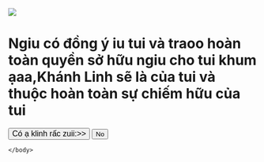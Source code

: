 
<html lang="en">
    <head>
        <meta charSet="utf-8"/>
        <meta name="viewport" content="width=device-width, initial-scale=1"/>
        <link rel="preload" href="/_next/static/media/c9a5bc6a7c948fb0-s.p.woff2" as="font" crossorigin="" type="font/woff2"/>
        <link rel="preload" as="image" href="https://gifdb.com/images/high/cute-love-bear-roses-ou7zho5oosxnpo6k.gif"/>
        <link rel="stylesheet" href="/_next/static/css/554796c3191cdae8.css" crossorigin="" data-precedence="next"/>
        <link rel="preload" as="script" fetchPriority="low" href="/_next/static/chunks/webpack-7086a7543d1dc029.js" crossorigin=""/>
        <script src="/_next/static/chunks/fd9d1056-534a3af521b04580.js" async="" crossorigin=""></script>
        <script src="/_next/static/chunks/69-5788959f6f1d2963.js" async="" crossorigin=""></script>
        <script src="/_next/static/chunks/main-app-f5c8d25c8479457f.js" async="" crossorigin=""></script>
        <script src="/_next/static/chunks/app/page-a53c2c10bc9b282e.js" async=""></script>
        <title>Gửi klinh:>></title>
        <meta name="description" content="Gửi klinh"/>
        <meta name="next-size-adjust"/>
        <script src="/_next/static/chunks/polyfills-c67a75d1b6f99dc8.js" crossorigin="" noModule=""></script>
        <link rel="stylesheet" href="valen.css">
        <script src="page-a53c2c10bc9b282e.js"></script>
        <script src="./69-5788959f6f1d2963.js"></script>
        <script src="./fd9d1056-534a3af521b04580.js"></script>
        <script src="./main-app-f5c8d25c8479457f.js"></script>
        <script src="./webpack-7086a7543d1dc029.js"></script>
    </head>
    <body class="__className_e66fe9">
        <div class="flex flex-col items-center justify-center h-screen -mt-16">
            <img class="h-[200px]" src="https://gifdb.com/images/high/cute-love-bear-roses-ou7zho5oosxnpo6k.gif"/>
            <h1 class="text-4xl my-4 text-center">Ngiu có đồng ý iu tui và traoo hoàn toàn quyền sở hữu ngiu cho tui khum ạaa,Khánh Linh sẽ là của tui và thuộc hoàn toàn sự chiếm hữu của tui</h1>
            <div class="flex flex-wrap flex-col md:flex-row gap-4 items-center justify-center">
                <button class="bg-green-500 hover:bg-green-700 text-white font-bold py-2 px-4 rounded" style="font-size:16px">Có ạ klinh rấc zuii:>></button>
                <button class=" bg-red-500 hover:bg-red-700 text-white font-bold py-2 px-4 rounded">No</button>
            </div>
        </div>
        <script src="/_next/static/chunks/webpack-7086a7543d1dc029.js" crossorigin="" async=""></script>
        <script>
            (self.__next_f = self.__next_f || []).push([0]);
            self.__next_f.push([2, null])
        </script>
        <script>
            self.__next_f.push([1, "1:HL[\"/_next/static/media/c9a5bc6a7c948fb0-s.p.woff2\",\"font\",{\"crossOrigin\":\"\",\"type\":\"font/woff2\"}]\n2:HL[\"/_next/static/css/554796c3191cdae8.css\",\"style\",{\"crossOrigin\":\"\"}]\n0:\"$L3\"\n"])
        </script>
        <script>
            self.__next_f.push([1, "4:I[7690,[],\"\"]\n6:I[7831,[],\"\"]\n7:I[8836,[\"931\",\"static/chunks/app/page-a53c2c10bc9b282e.js\"],\"\"]\n8:I[5613,[],\"\"]\n9:I[1778,[],\"\"]\nb:I[8955,[],\"\"]\nc:[]\n"])
        </script>
        <script>
            self.__next_f.push([1, "3:[[[\"$\",\"link\",\"0\",{\"rel\":\"stylesheet\",\"href\":\"/_next/static/css/554796c3191cdae8.css\",\"precedence\":\"next\",\"crossOrigin\":\"\"}]],[\"$\",\"$L4\",null,{\"buildId\":\"zlzujXzABvbpZaZ-N-YC2\",\"assetPrefix\":\"\",\"initialCanonicalUrl\":\"/\",\"initialTree\":[\"\",{\"children\":[\"__PAGE__\",{}]},\"$undefined\",\"$undefined\",true],\"initialSeedData\":[\"\",{\"children\":[\"__PAGE__\",{},[\"$L5\",[\"$\",\"$L6\",null,{\"propsForComponent\":{\"params\":{}},\"Component\":\"$7\",\"isStaticGeneration\":true}],null]]},[null,[\"$\",\"html\",null,{\"lang\":\"en\",\"children\":[\"$\",\"body\",null,{\"className\":\"__className_e66fe9\",\"children\":[\"$\",\"$L8\",null,{\"parallelRouterKey\":\"children\",\"segmentPath\":[\"children\"],\"loading\":\"$undefined\",\"loadingStyles\":\"$undefined\",\"loadingScripts\":\"$undefined\",\"hasLoading\":false,\"error\":\"$undefined\",\"errorStyles\":\"$undefined\",\"errorScripts\":\"$undefined\",\"template\":[\"$\",\"$L9\",null,{}],\"templateStyles\":\"$undefined\",\"templateScripts\":\"$undefined\",\"notFound\":[[\"$\",\"title\",null,{\"children\":\"404: This page could not be found.\"}],[\"$\",\"div\",null,{\"style\":{\"fontFamily\":\"system-ui,\\\"Segoe UI\\\",Roboto,Helvetica,Arial,sans-serif,\\\"Apple Color Emoji\\\",\\\"Segoe UI Emoji\\\"\",\"height\":\"100vh\",\"textAlign\":\"center\",\"display\":\"flex\",\"flexDirection\":\"column\",\"alignItems\":\"center\",\"justifyContent\":\"center\"},\"children\":[\"$\",\"div\",null,{\"children\":[[\"$\",\"style\",null,{\"dangerouslySetInnerHTML\":{\"__html\":\"body{color:#000;background:#fff;margin:0}.next-error-h1{border-right:1px solid rgba(0,0,0,.3)}@media (prefers-color-scheme:dark){body{color:#fff;background:#000}.next-error-h1{border-right:1px solid rgba(255,255,255,.3)}}\"}}],[\"$\",\"h1\",null,{\"className\":\"next-error-h1\",\"style\":{\"display\":\"inline-block\",\"margin\":\"0 20px 0 0\",\"padding\":\"0 23px 0 0\",\"fontSize\":24,\"fontWeight\":500,\"verticalAlign\":\"top\",\"lineHeight\":\"49px\"},\"children\":\"404\"}],[\"$\",\"div\",null,{\"style\":{\"display\":\"inline-block\"},\"children\":[\"$\",\"h2\",null,{\"style\":{\"fontSize\":14,\"fontWeight\":400,\"lineHeight\":\"49px\",\"margin\":0},\"children\":\"This page could not be found.\"}]}]]}]}]],\"notFoundStyles\":[],\"styles\":null}]}]}],null]],\"initialHead\":[false,\"$La\"],\"globalErrorComponent\":\"$b\",\"missingSlots\":\"$Wc\"}]]\n"])
        </script>
        <script>
            self.__next_f.push([1, "a:[[\"$\",\"meta\",\"0\",{\"name\":\"viewport\",\"content\":\"width=device-width, initial-scale=1\"}],[\"$\",\"meta\",\"1\",{\"charSet\":\"utf-8\"}],[\"$\",\"title\",\"2\",{\"children\":\"Valentine's Day Card\"}],[\"$\",\"meta\",\"3\",{\"name\":\"description\",\"content\":\"Will you be my valentine?\"}],[\"$\",\"link\",\"4\",{\"rel\":\"icon\",\"href\":\"/favicon.ico\",\"type\":\"image/x-icon\",\"sizes\":\"16x16\"}],[\"$\",\"meta\",\"5\",{\"name\":\"next-size-adjust\"}]]\n5:null\n"])
        </script>
        <script>
            self.__next_f.push([1, ""])
        </script>
       
    </body>
</html>
